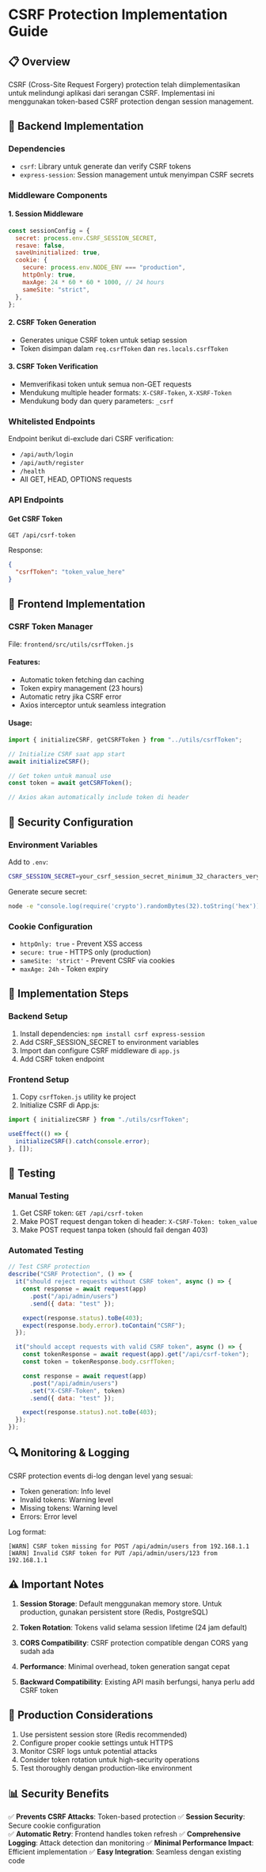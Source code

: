 # CSRF Protection Implementation Guide

## 📋 Overview

CSRF (Cross-Site Request Forgery) protection telah diimplementasikan untuk melindungi aplikasi dari serangan CSRF. Implementasi ini menggunakan token-based CSRF protection dengan session management.

## 🔧 Backend Implementation

### Dependencies

- `csrf`: Library untuk generate dan verify CSRF tokens
- `express-session`: Session management untuk menyimpan CSRF secrets

### Middleware Components

#### 1. Session Middleware

```javascript
const sessionConfig = {
  secret: process.env.CSRF_SESSION_SECRET,
  resave: false,
  saveUninitialized: true,
  cookie: {
    secure: process.env.NODE_ENV === "production",
    httpOnly: true,
    maxAge: 24 * 60 * 60 * 1000, // 24 hours
    sameSite: "strict",
  },
};
```

#### 2. CSRF Token Generation

- Generates unique CSRF token untuk setiap session
- Token disimpan dalam `req.csrfToken` dan `res.locals.csrfToken`

#### 3. CSRF Token Verification

- Memverifikasi token untuk semua non-GET requests
- Mendukung multiple header formats: `X-CSRF-Token`, `X-XSRF-Token`
- Mendukung body dan query parameters: `_csrf`

### Whitelisted Endpoints

Endpoint berikut di-exclude dari CSRF verification:

- `/api/auth/login`
- `/api/auth/register`
- `/health`
- All GET, HEAD, OPTIONS requests

### API Endpoints

#### Get CSRF Token

```
GET /api/csrf-token
```

Response:

```json
{
  "csrfToken": "token_value_here"
}
```

## 🎨 Frontend Implementation

### CSRF Token Manager

File: `frontend/src/utils/csrfToken.js`

#### Features:

- Automatic token fetching dan caching
- Token expiry management (23 hours)
- Automatic retry jika CSRF error
- Axios interceptor untuk seamless integration

#### Usage:

```javascript
import { initializeCSRF, getCSRFToken } from "../utils/csrfToken";

// Initialize CSRF saat app start
await initializeCSRF();

// Get token untuk manual use
const token = await getCSRFToken();

// Axios akan automatically include token di header
```

## 🔐 Security Configuration

### Environment Variables

Add to `.env`:

```bash
CSRF_SESSION_SECRET=your_csrf_session_secret_minimum_32_characters_very_strong_random
```

Generate secure secret:

```bash
node -e "console.log(require('crypto').randomBytes(32).toString('hex'))"
```

### Cookie Configuration

- `httpOnly: true` - Prevent XSS access
- `secure: true` - HTTPS only (production)
- `sameSite: 'strict'` - Prevent CSRF via cookies
- `maxAge: 24h` - Token expiry

## 📝 Implementation Steps

### Backend Setup

1. Install dependencies: `npm install csrf express-session`
2. Add CSRF_SESSION_SECRET to environment variables
3. Import dan configure CSRF middleware di `app.js`
4. Add CSRF token endpoint

### Frontend Setup

1. Copy `csrfToken.js` utility ke project
2. Initialize CSRF di App.js:

```javascript
import { initializeCSRF } from "./utils/csrfToken";

useEffect(() => {
  initializeCSRF().catch(console.error);
}, []);
```

## 🧪 Testing

### Manual Testing

1. Get CSRF token: `GET /api/csrf-token`
2. Make POST request dengan token di header: `X-CSRF-Token: token_value`
3. Make POST request tanpa token (should fail dengan 403)

### Automated Testing

```javascript
// Test CSRF protection
describe("CSRF Protection", () => {
  it("should reject requests without CSRF token", async () => {
    const response = await request(app)
      .post("/api/admin/users")
      .send({ data: "test" });

    expect(response.status).toBe(403);
    expect(response.body.error).toContain("CSRF");
  });

  it("should accept requests with valid CSRF token", async () => {
    const tokenResponse = await request(app).get("/api/csrf-token");
    const token = tokenResponse.body.csrfToken;

    const response = await request(app)
      .post("/api/admin/users")
      .set("X-CSRF-Token", token)
      .send({ data: "test" });

    expect(response.status).not.toBe(403);
  });
});
```

## 🔍 Monitoring & Logging

CSRF protection events di-log dengan level yang sesuai:

- Token generation: Info level
- Invalid tokens: Warning level
- Missing tokens: Warning level
- Errors: Error level

Log format:

```
[WARN] CSRF token missing for POST /api/admin/users from 192.168.1.1
[WARN] Invalid CSRF token for PUT /api/admin/users/123 from 192.168.1.1
```

## ⚠️ Important Notes

1. **Session Storage**: Default menggunakan memory store. Untuk production, gunakan persistent store (Redis, PostgreSQL)

2. **Token Rotation**: Tokens valid selama session lifetime (24 jam default)

3. **CORS Compatibility**: CSRF protection compatible dengan CORS yang sudah ada

4. **Performance**: Minimal overhead, token generation sangat cepat

5. **Backward Compatibility**: Existing API masih berfungsi, hanya perlu add CSRF token

## 🚀 Production Considerations

1. Use persistent session store (Redis recommended)
2. Configure proper cookie settings untuk HTTPS
3. Monitor CSRF logs untuk potential attacks
4. Consider token rotation untuk high-security operations
5. Test thoroughly dengan production-like environment

## 📊 Security Benefits

✅ **Prevents CSRF Attacks**: Token-based protection
✅ **Session Security**: Secure cookie configuration  
✅ **Automatic Retry**: Frontend handles token refresh
✅ **Comprehensive Logging**: Attack detection dan monitoring
✅ **Minimal Performance Impact**: Efficient implementation
✅ **Easy Integration**: Seamless dengan existing code
